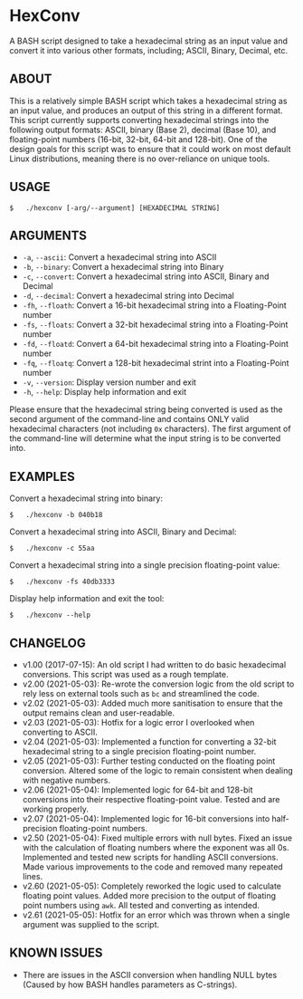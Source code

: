 # HexConv

A BASH script designed to take a hexadecimal string as an input value and convert it into various other formats, including; ASCII, Binary, Decimal, etc.

## ABOUT

This is a relatively simple BASH script which takes a hexadecimal string as an input value, and produces an output of this string in a different format. This script currently supports converting hexadecimal strings into the following output formats: ASCII, binary (Base 2), decimal (Base 10), and floating-point numbers (16-bit, 32-bit, 64-bit and 128-bit). One of the design goals for this script was to ensure that it could work on most default Linux distributions, meaning there is no over-reliance on unique tools.

## USAGE

```shell
$   ./hexconv [-arg/--argument] [HEXADECIMAL STRING]
```

## ARGUMENTS

* `-a`, `--ascii`:    Convert a hexadecimal string into ASCII
* `-b`, `--binary`:   Convert a hexadecimal string into Binary
* `-c`, `--convert`:  Convert a hexadecimal string into ASCII, Binary and Decimal
* `-d`, `--decimal`:  Convert a hexadecimal string into Decimal
* `-fh`, `--floath`:  Convert a 16-bit hexadecimal string into a Floating-Point number
* `-fs`, `--floats`:  Convert a 32-bit hexadecimal string into a Floating-Point number
* `-fd`, `--floatd`:  Convert a 64-bit hexadecimal string into a Floating-Point number
* `-fq`, `--floatq`:  Convert a 128-bit hexadecimal strint into a Floating-Point number
* `-v`, `--version`:  Display version number and exit
* `-h`, `--help`:     Display help information and exit

Please ensure that the hexadecimal string being converted is used as the second argument of the command-line and contains ONLY valid hexadecimal characters (not including `0x` characters). The first argument of the command-line will determine what the input string is to be converted into.

## EXAMPLES

Convert a hexadecimal string into binary:
```shell
$   ./hexconv -b 040b18
```

Convert a hexadecimal string into ASCII, Binary and Decimal:
```shell
$   ./hexconv -c 55aa
```

Convert a hexadecimal string into a single precision floating-point value:
```shell
$   ./hexconv -fs 40db3333
```

Display help information and exit the tool:
```shell
$   ./hexconv --help
```

## CHANGELOG

* v1.00 (2017-07-15):  An old script I had written to do basic hexadecimal conversions. This script was used as a rough template.
* v2.00 (2021-05-03):  Re-wrote the conversion logic from the old script to rely less on external tools such as `bc` and streamlined the code.
* v2.02 (2021-05-03):  Added much more sanitisation to ensure that the output remains clean and user-readable.
* v2.03 (2021-05-03):  Hotfix for a logic error I overlooked when converting to ASCII.
* v2.04 (2021-05-03):  Implemented a function for converting a 32-bit hexadecimal string to a single precision floating-point number.
* v2.05 (2021-05-03):  Further testing conducted on the floating point conversion. Altered some of the logic to remain consistent when dealing with negative numbers.
* v2.06 (2021-05-04):  Implemented logic for 64-bit and 128-bit conversions into their respective floating-point value. Tested and are working properly.
* v2.07 (2021-05-04):  Implemented logic for 16-bit conversions into half-precision floating-point numbers.
* v2.50 (2021-05-04):  Fixed multiple errors with null bytes. Fixed an issue with the calculation of floating numbers where the exponent was all 0s. Implemented and tested new scripts for handling ASCII conversions. Made various improvements to the code and removed many repeated lines.
* v2.60 (2021-05-05):  Completely reworked the logic used to calculate floating point values. Added more precision to the output of floating point numbers using `awk`. All tested and converting as intended.
* v2.61 (2021-05-05):  Hotfix for an error which was thrown when a single argument was supplied to the script.    

## KNOWN ISSUES 

* There are issues in the ASCII conversion when handling NULL bytes (Caused by how BASH handles parameters as C-strings).

